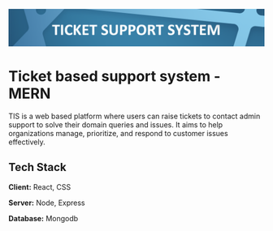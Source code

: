 
![Header](./header.png)

# Ticket based support system - MERN
 
TIS is a web based platform where users can raise tickets to contact admin support to solve their domain queries and issues. It aims to help organizations manage, prioritize, and respond to customer issues effectively. 

## Tech Stack

**Client:** React, CSS 

**Server:** Node, Express 

**Database:** Mongodb


